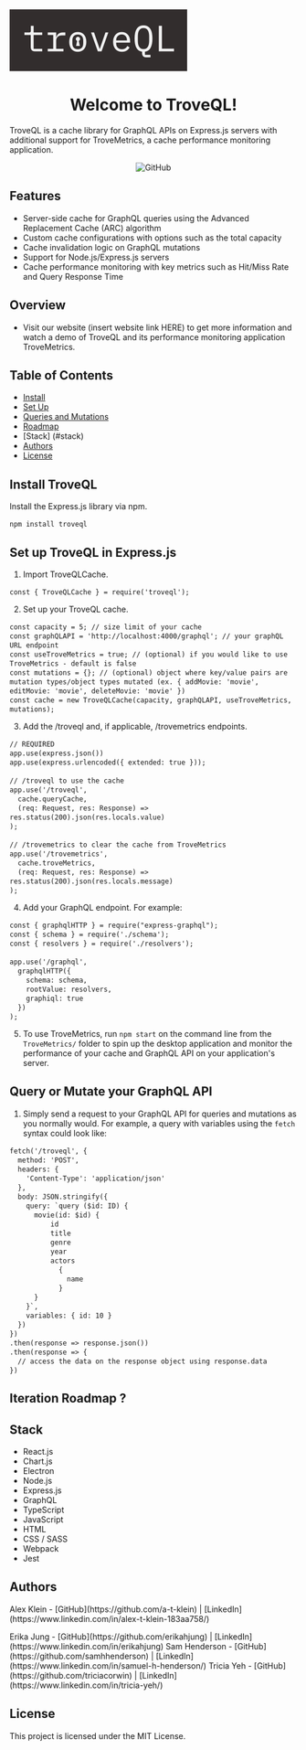 <img src='/assets/TroveQL-black.svg'>
<h1 align="center">Welcome to TroveQL!</h1>
<p>TroveQL is a cache library for GraphQL APIs on Express.js servers with additional support for TroveMetrics, a cache performance monitoring application.</p>
<p align="center">
  <img alt="GitHub" src="https://img.shields.io/github/license/oslabs-beta/troveql">
</p>

## Features
- Server-side cache for GraphQL queries using the Advanced Replacement Cache (ARC) algorithm
- Custom cache configurations with options such as the total capacity
- Cache invalidation logic on GraphQL mutations
- Support for Node.js/Express.js servers
- Cache performance monitoring with key metrics such as Hit/Miss Rate and Query Response Time

## Overview
- Visit our website (insert website link HERE) to get more information and watch a demo of TroveQL and its performance monitoring application TroveMetrics.

## Table of Contents
- [Install](#install-troveql)
- [Set Up](#set-up-troveql-in-express.js)
- [Queries and Mutations](#query-or-mutate-your-graphQL-API)
- [Roadmap](#iteration-roadmap)
- [Stack] (#stack)
- [Authors](#authors)
- [License](#license)

## Install TroveQL
Install the Express.js library via npm.

```
npm install troveql
```

## Set up TroveQL in Express.js
1. Import TroveQLCache.
```
const { TroveQLCache } = require('troveql');
```

2. Set up your TroveQL cache.
```
const capacity = 5; // size limit of your cache
const graphQLAPI = 'http://localhost:4000/graphql'; // your graphQL URL endpoint
const useTroveMetrics = true; // (optional) if you would like to use TroveMetrics - default is false
const mutations = {}; // (optional) object where key/value pairs are mutation types/object types mutated (ex. { addMovie: 'movie', editMovie: 'movie', deleteMovie: 'movie' })
const cache = new TroveQLCache(capacity, graphQLAPI, useTroveMetrics, mutations);
```

3. Add the /troveql and, if applicable, /trovemetrics endpoints.
```
// REQUIRED
app.use(express.json())
app.use(express.urlencoded({ extended: true }));

// /troveql to use the cache
app.use('/troveql', 
  cache.queryCache,
  (req: Request, res: Response) => res.status(200).json(res.locals.value)
);

// /trovemetrics to clear the cache from TroveMetrics
app.use('/trovemetrics', 
  cache.troveMetrics,
  (req: Request, res: Response) => res.status(200).json(res.locals.message)
);
```

4. Add your GraphQL endpoint. For example:
```
const { graphqlHTTP } = require("express-graphql");
const { schema } = require('./schema');
const { resolvers } = require('./resolvers');

app.use('/graphql', 
  graphqlHTTP({
    schema: schema, 
    rootValue: resolvers,
    graphiql: true
  })
);
```

5. To use TroveMetrics, run `npm start` on the command line from the `TroveMetrics/` folder to spin up the desktop application and monitor the performance of your cache and GraphQL API on your application's server.

## Query or Mutate your GraphQL API
1. Simply send a request to your GraphQL API for queries and mutations as you normally would. For example, a query with variables using the `fetch` syntax could look like:
```
fetch('/troveql', {
  method: 'POST',
  headers: { 
    'Content-Type': 'application/json' 
  },
  body: JSON.stringify({
    query: `query ($id: ID) {
      movie(id: $id) {
          id
          title
          genre
          year
          actors 
            {
              name
            }
      }
    }`,
    variables: { id: 10 }
  })
})
.then(response => response.json())
.then(response => {
  // access the data on the response object using response.data
})
```

## Iteration Roadmap ?

## Stack
- React.js
- Chart.js
- Electron
- Node.js
- Express.js
- GraphQL
- TypeScript
- JavaScript
- HTML
- CSS / SASS
- Webpack
- Jest

## Authors
<div>
  <p>
    Alex Klein - [GitHub](https://github.com/a-t-klein) | [LinkedIn](https://www.linkedin.com/in/alex-t-klein-183aa758/)
  </p>
  Erika Jung - [GitHub](https://github.com/erikahjung) | [LinkedIn](https://www.linkedin.com/in/erikahjung)
  Sam Henderson - [GitHub](https://github.com/samhhenderson) | [LinkedIn](https://www.linkedin.com/in/samuel-h-henderson/)
  Tricia Yeh - [GitHub](https://github.com/triciacorwin) | [LinkedIn](https://www.linkedin.com/in/tricia-yeh/)
</div>

## License
This project is licensed under the MIT License.